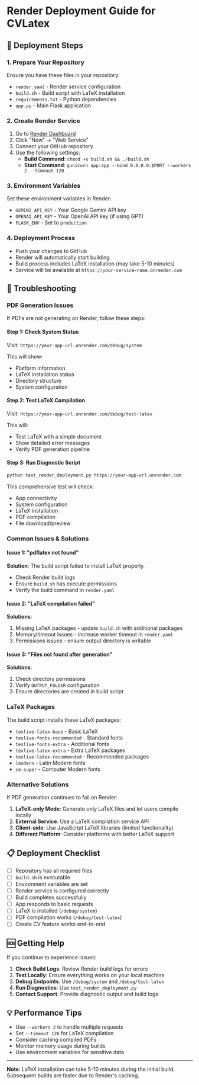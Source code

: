 # Render Deployment Guide for CVLatex

## 🚀 Deployment Steps

### 1. Prepare Your Repository
Ensure you have these files in your repository:
- `render.yaml` - Render service configuration
- `build.sh` - Build script with LaTeX installation
- `requirements.txt` - Python dependencies
- `app.py` - Main Flask application

### 2. Create Render Service
1. Go to [Render Dashboard](https://dashboard.render.com)
2. Click "New" → "Web Service"
3. Connect your GitHub repository
4. Use the following settings:
   - **Build Command**: `chmod +x build.sh && ./build.sh`
   - **Start Command**: `gunicorn app:app --bind 0.0.0.0:$PORT --workers 2 --timeout 120`

### 3. Environment Variables
Set these environment variables in Render:
- `GEMINI_API_KEY` - Your Google Gemini API key
- `OPENAI_API_KEY` - Your OpenAI API key (if using GPT)
- `FLASK_ENV` - Set to `production`

### 4. Deployment Process
- Push your changes to GitHub
- Render will automatically start building
- Build process includes LaTeX installation (may take 5-10 minutes)
- Service will be available at `https://your-service-name.onrender.com`

## 🔧 Troubleshooting

### PDF Generation Issues

If PDFs are not generating on Render, follow these steps:

#### Step 1: Check System Status
Visit: `https://your-app-url.onrender.com/debug/system`

This will show:
- Platform information
- LaTeX installation status
- Directory structure
- System configuration

#### Step 2: Test LaTeX Compilation
Visit: `https://your-app-url.onrender.com/debug/test-latex`

This will:
- Test LaTeX with a simple document
- Show detailed error messages
- Verify PDF generation pipeline

#### Step 3: Run Diagnostic Script
```bash
python test_render_deployment.py https://your-app-url.onrender.com
```

This comprehensive test will check:
- App connectivity
- System configuration
- LaTeX installation
- PDF compilation
- File download/preview

### Common Issues & Solutions

#### Issue 1: "pdflatex not found"
**Solution**: The build script failed to install LaTeX properly.
- Check Render build logs
- Ensure `build.sh` has execute permissions
- Verify the build command in `render.yaml`

#### Issue 2: "LaTeX compilation failed"
**Solutions**:
1. Missing LaTeX packages - update `build.sh` with additional packages
2. Memory/timeout issues - increase worker timeout in `render.yaml`
3. Permissions issues - ensure output directory is writable

#### Issue 3: "Files not found after generation"
**Solutions**:
1. Check directory permissions
2. Verify `OUTPUT_FOLDER` configuration
3. Ensure directories are created in build script

### LaTeX Packages
The build script installs these LaTeX packages:
- `texlive-latex-base` - Basic LaTeX
- `texlive-fonts-recommended` - Standard fonts
- `texlive-fonts-extra` - Additional fonts
- `texlive-latex-extra` - Extra LaTeX packages
- `texlive-latex-recommended` - Recommended packages
- `lmodern` - Latin Modern fonts
- `cm-super` - Computer Modern fonts

### Alternative Solutions

If PDF generation continues to fail on Render:

1. **LaTeX-only Mode**: Generate only LaTeX files and let users compile locally
2. **External Service**: Use a LaTeX compilation service API
3. **Client-side**: Use JavaScript LaTeX libraries (limited functionality)
4. **Different Platform**: Consider platforms with better LaTeX support

## 📋 Deployment Checklist

- [ ] Repository has all required files
- [ ] `build.sh` is executable
- [ ] Environment variables are set
- [ ] Render service is configured correctly
- [ ] Build completes successfully
- [ ] App responds to basic requests
- [ ] LaTeX is installed (`/debug/system`)
- [ ] PDF compilation works (`/debug/test-latex`)
- [ ] Create CV feature works end-to-end

## 🆘 Getting Help

If you continue to experience issues:

1. **Check Build Logs**: Review Render build logs for errors
2. **Test Locally**: Ensure everything works on your local machine
3. **Debug Endpoints**: Use `/debug/system` and `/debug/test-latex`
4. **Run Diagnostics**: Use `test_render_deployment.py`
5. **Contact Support**: Provide diagnostic output and build logs

## 💡 Performance Tips

- Use `--workers 2` to handle multiple requests
- Set `--timeout 120` for LaTeX compilation
- Consider caching compiled PDFs
- Monitor memory usage during builds
- Use environment variables for sensitive data

---

**Note**: LaTeX installation can take 5-10 minutes during the initial build. Subsequent builds are faster due to Render's caching. 